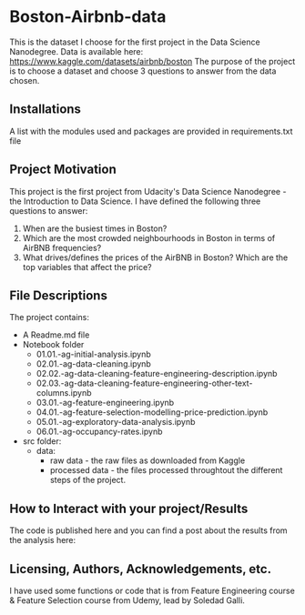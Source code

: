 # Boston-Airbnb-data
This is the dataset I choose for the first project in the Data Science Nanodegree. Data is available here: https://www.kaggle.com/datasets/airbnb/boston
The purpose of the project is to choose a dataset and choose 3 questions to answer from the data chosen.

## Installations
A list with the modules used and packages are provided in requirements.txt file

## Project Motivation
This project is the first project from Udacity's Data Science Nanodegree  - the Introduction to Data Science. 
I have defined the following three questions to answer:
1. When are the busiest times in Boston? 
2. Which are the most crowded neighbourhoods in Boston in terms of AirBNB frequencies?
3. What drives/defines the prices of the AirBNB in Boston? Which are the top variables that affect the price? 


## File Descriptions
The project contains:
- A Readme.md file
- Notebook folder
  - 01.01.-ag-initial-analysis.ipynb
  - 02.01.-ag-data-cleaning.ipynb
  - 02.02.-ag-data-cleaning-feature-engineering-description.ipynb
  - 02.03.-ag-data-cleaning-feature-engineering-other-text-columns.ipynb
  - 03.01.-ag-feature-engineering.ipynb
  - 04.01.-ag-feature-selection-modelling-price-prediction.ipynb
  - 05.01.-ag-exploratory-data-analysis.ipynb
  - 06.01.-ag-occupancy-rates.ipynb
- src folder:
  - data:
    - raw data - the raw files as downloaded from Kaggle
    - processed data - the files processed throughtout the different steps of the project.


## How to Interact with your project/Results
The code is published here and you can find a post about the results from the analysis here:

## Licensing, Authors, Acknowledgements, etc.
I have used some functions or code that is from Feature Engineering course & Feature Selection course from Udemy, lead by Soledad Galli.
